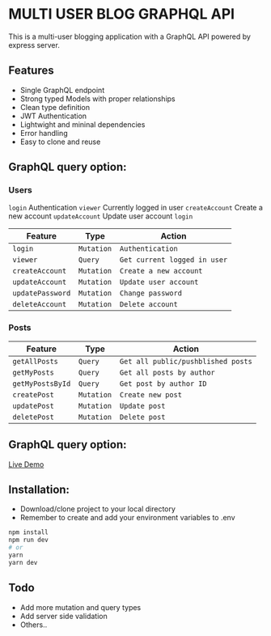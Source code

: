 # MULTI USER BLOG GRAPHQL API

This is a multi-user blogging application with a GraphQL API powered by express server.

## Features

- Single GraphQL endpoint
- Strong typed Models with proper relationships
- Clean type definition
- JWT Authentication
- Lightwight and mininal dependencies
- Error handling
- Easy to clone and reuse

## GraphQL query option:

### Users
`login`               Authentication
`viewer`              Currently logged in user
`createAccount`       Create a new account
`updateAccount`       Update user account
`login` 


| Feature             | Type                              | Action                                                  |
|---------------------|-----------------------------------|---------------------------------------------------------|
| `login`             | `Mutation`                           | `Authentication`                                       |
| `viewer`            | `Query`                           | `Get current logged in user`                            |
| `createAccount`     | `Mutation`                        | `Create a new account`                                  |
| `updateAccount`     | `Mutation`                        | `Update user account`                                  |
| `updatePassword`    | `Mutation`                        | `Change password`                                       |
| `deleteAccount`     | `Mutation`                        | `Delete account`                                       |

### Posts

| Feature          | Type                                  | Action                                                  |
|------------------|---------------------------------------|---------------------------------------------------------|
| `getAllPosts`    | `Query`                               | `Get all public/pushblished posts`                      |
| `getMyPosts`     | `Query`                               | `Get all posts by author`                            |
| `getMyPostsById` | `Query`                               | `Get post by author ID`                                  |
| `createPost`     | `Mutation`                            | `Create new post`                                  |
| `updatePost`     | `Mutation`                            | `Update post`                                       |
| `deletePost`     | `Mutation`                            | `Delete post`                                       |


## GraphQL query option:
[Live Demo](https://user-blog-graphql-api.herokuapp.com/playground)

## Installation:

- Download/clone project to your local directory
- Remember to create and add your environment variables to .env

```bash
npm install
npm run dev
# or
yarn
yarn dev
```

## Todo
- Add more mutation and query types
- Add server side validation
- Others..


